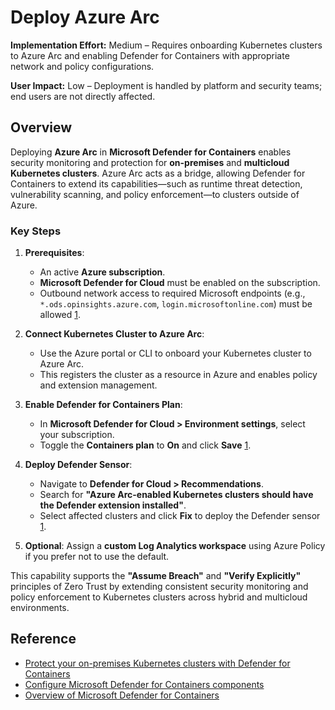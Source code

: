 # Deploy Azure Arc

**Implementation Effort:** Medium – Requires onboarding Kubernetes clusters to Azure Arc and enabling Defender for Containers with appropriate network and policy configurations.

**User Impact:** Low – Deployment is handled by platform and security teams; end users are not directly affected.

## Overview

Deploying **Azure Arc** in **Microsoft Defender for Containers** enables security monitoring and protection for **on-premises** and **multicloud Kubernetes clusters**. Azure Arc acts as a bridge, allowing Defender for Containers to extend its capabilities—such as runtime threat detection, vulnerability scanning, and policy enforcement—to clusters outside of Azure.

### Key Steps

1. **Prerequisites**:
   - An active **Azure subscription**.
   - **Microsoft Defender for Cloud** must be enabled on the subscription.
   - Outbound network access to required Microsoft endpoints (e.g., `*.ods.opinsights.azure.com`, `login.microsoftonline.com`) must be allowed [1](https://learn.microsoft.com/en-us/azure/defender-for-cloud/tutorial-enable-containers-arc).

2. **Connect Kubernetes Cluster to Azure Arc**:
   - Use the Azure portal or CLI to onboard your Kubernetes cluster to Azure Arc.
   - This registers the cluster as a resource in Azure and enables policy and extension management.

3. **Enable Defender for Containers Plan**:
   - In **Microsoft Defender for Cloud > Environment settings**, select your subscription.
   - Toggle the **Containers plan** to **On** and click **Save** [1](https://learn.microsoft.com/en-us/azure/defender-for-cloud/tutorial-enable-containers-arc).

4. **Deploy Defender Sensor**:
   - Navigate to **Defender for Cloud > Recommendations**.
   - Search for **"Azure Arc-enabled Kubernetes clusters should have the Defender extension installed"**.
   - Select affected clusters and click **Fix** to deploy the Defender sensor [1](https://learn.microsoft.com/en-us/azure/defender-for-cloud/tutorial-enable-containers-arc).

5. **Optional**: Assign a **custom Log Analytics workspace** using Azure Policy if you prefer not to use the default.

This capability supports the **"Assume Breach"** and **"Verify Explicitly"** principles of Zero Trust by extending consistent security monitoring and policy enforcement to Kubernetes clusters across hybrid and multicloud environments.

## Reference

- [Protect your on-premises Kubernetes clusters with Defender for Containers](https://learn.microsoft.com/en-us/azure/defender-for-cloud/tutorial-enable-containers-arc)  
- [Configure Microsoft Defender for Containers components](https://learn.microsoft.com/en-us/azure/defender-for-cloud/defender-for-containers-enable)  
- [Overview of Microsoft Defender for Containers](https://learn.microsoft.com/en-us/azure/defender-for-cloud/defender-for-containers-introduction)
